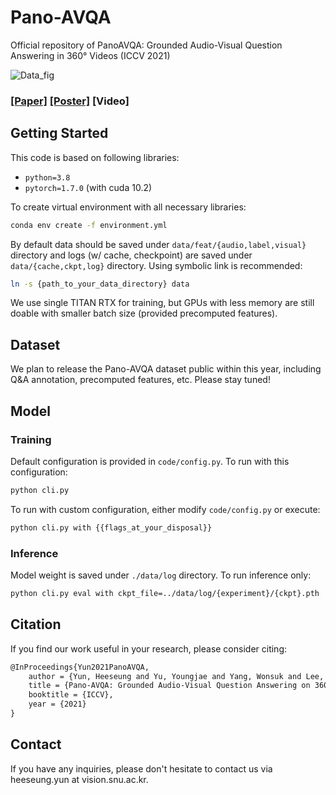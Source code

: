 # Pano-AVQA

Official repository of PanoAVQA: Grounded Audio-Visual Question Answering in 360° Videos (ICCV 2021)

![Data_fig](https://hs-yn.github.io/assets/img/panoavqa_data.png)

### [[Paper]](https://openaccess.thecvf.com/content/ICCV2021/html/Yun_Pano-AVQA_Grounded_Audio-Visual_Question_Answering_on_360deg_Videos_ICCV_2021_paper.html) [[Poster]](https://hs-yn.github.io/assets/pdf/2021iccv_panoavqa_poster.pdf) [Video]


## Getting Started

This code is based on following libraries:

* `python=3.8`
* `pytorch=1.7.0` (with cuda 10.2)

To create virtual environment with all necessary libraries:

```bash
conda env create -f environment.yml
```

By default data should be saved under `data/feat/{audio,label,visual}` directory and logs (w/ cache, checkpoint) are saved under `data/{cache,ckpt,log}` directory. Using symbolic link is recommended:

```bash
ln -s {path_to_your_data_directory} data
```

We use single TITAN RTX for training, but GPUs with less memory are still doable with smaller batch size (provided precomputed features).


## Dataset

We plan to release the Pano-AVQA dataset public within this year, including Q&A annotation, precomputed features, etc. Please stay tuned!


## Model

### Training

Default configuration is provided in `code/config.py`. To run with this configuration:

```bash
python cli.py
```

To run with custom configuration, either modify `code/config.py` or execute:

```bash
python cli.py with {{flags_at_your_disposal}}
```

### Inference

Model weight is saved under `./data/log` directory. To run inference only:

```bash
python cli.py eval with ckpt_file=../data/log/{experiment}/{ckpt}.pth
```


## Citation

If you find our work useful in your research, please consider citing:

```tex
@InProceedings{Yun2021PanoAVQA,
    author = {Yun, Heeseung and Yu, Youngjae and Yang, Wonsuk and Lee, Kangil and Kim, Gunhee},
    title = {Pano-AVQA: Grounded Audio-Visual Question Answering on 360$^\circ$ Videos},
    booktitle = {ICCV},
    year = {2021}
}
```


## Contact

If you have any inquiries, please don't hesitate to contact us via heeseung.yun at vision.snu.ac.kr.
